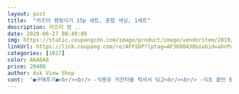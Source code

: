 ```yaml
---
layout: post 
title:  "카즈미 캠핑식기 15p 세트, 혼합 색상, 1세트" 
description: 카즈미 캠 ..
date: 2020-06-27 08:49:08 
img: https://static.coupangcdn.com/image/product/image/vendoritem/2019/08/05/4252532327/bdfb465b-167a-415b-95dc-60b13e91d950.jpg 
linkUrl: https://link.coupang.com/re/AFFSDP?lptag=AF3600438&subid=ahnPublicAsk&pageKey=172738040&itemId=493634637&vendorItemId=4252532327&traceid=V0-113-7900d984e8d27066 
categories: [1017] 
color: A6A6A6 
price: 20400 
author: Ask View Shop 
cont:  "●구매후기●<br/><br/> -식용유 키친타올 적셔서 닦고<br/><br/> -식초 끓인 물에다 또 닦고 (나는 힘들어서 이거 생략)<br/><br/> -중성세제 적셔서 또 닦고<br/>2인이 주로 사용할거라 다양한 구성보다는 조금 단촐한 이제품을 구매하게 되었는데요<br/>구성중 제일 마음에 드는건 제일 작은 종지... <br/>ㅎㅎㅎ 생각보다 쓸모가 많네용 : )<br/>근데 별 하나 뺀건 연마제 닦는데 넘나 힘들어요ㅠㅠㅋㅋㅋ<br/>다른 후기와 리뷰에서 봤듯이 사용전 식용유와 키친타올을 이용하서 스덴에 묻어있는걸 닦아냈는데... <br/>... <br/> 세상에 까맣게 묻어나오는게 생각보다 많네욥ㅠㅠㅠㅠ<br/>사시는 분들 뒷부분 테두리까지 꼭.<br/>.<br/> 깨끗이 닦으세요 두번 세번 닦으세요<br/>스테인레스 닦느라 힘들었지만 캠핑가서 잘 사용했습니다<br/>이 가격에 구성도 맘에들고 디자인도 깔끔하니 넘넘 좋아요<br/>조금 귀찮더라도 꼭!!! 소독 세척작업은 필수입니다!!!!!<br/>캠핑 입문하며 일회용품보다는 식기를 구매하서 써야겠다고 생각하고 카즈미 식기를 구입하게 되었습니다.<br/><br/><br/> -식용유 키친타올 적셔서 닦고<br/><br/> -식초 끓인 물에다 또 닦고 (나는 힘들어서 이거 생략)<br/><br/> -중성세제 적셔서 또 닦고<br/>2인이 주로 사용할거라 다양한 구성보다는 조금 단촐한 이제품을 구매하게 되었는데요<br/>구성중 제일 마음에 드는건 제일 작은 종지... <br/>ㅎㅎㅎ 생각보다 쓸모가 많네용 : )<br/>근데 별 하나 뺀건 연마제 닦는데 넘나 힘들어요ㅠㅠㅋㅋㅋ<br/>다른 후기와 리뷰에서 봤듯이 사용전 식용유와 키친타올을 이용하서 스덴에 묻어있는걸 닦아냈는데... <br/>... <br/> 세상에 까맣게 묻어나오는게 생각보다 많네욥ㅠㅠㅠㅠ<br/>사시는 분들 뒷부분 테두리까지 꼭.<br/>.<br/> 깨끗이 닦으세요 두번 세번 닦으세요<br/>스테인레스 닦느라 힘들었지만 캠핑가서 잘 사용했습니다<br/>이 가격에 구성도 맘에들고 디자인도 깔끔하니 넘넘 좋아요<br/>조금 귀찮더라도 꼭!!! 소독 세척작업은 필수입니다!!!!!<br/>캠핑 입문하며 일회용품보다는 식기를 구매하서 써야겠다고 생각하고 카즈미 식기를 구입하게 되었습니다.<br/><br/>" 
---
```

